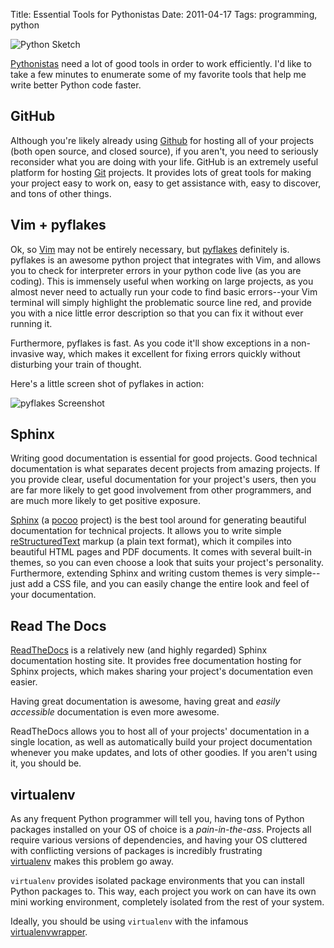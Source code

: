 Title: Essential Tools for Pythonistas
Date: 2011-04-17
Tags: programming, python


![Python Sketch][]


[Pythonistas][] need a lot of good tools in order to work efficiently.  I'd
like to take a few minutes to enumerate some of my favorite tools that help me
write better Python code faster.


## GitHub

Although you're likely already using [Github][] for hosting all of your
projects (both open source, and closed source), if you aren't, you need to
seriously reconsider what you are doing with your life.  GitHub is an extremely
useful platform for hosting [Git][] projects.  It provides lots of great tools
for making your project easy to work on, easy to get assistance with, easy to
discover, and tons of other things.


## Vim + pyflakes

Ok, so [Vim][] may not be entirely necessary, but [pyflakes][] definitely is.
pyflakes is an awesome python project that integrates with Vim, and allows you
to check for interpreter errors in your python code live (as you are coding).
This is immensely useful when working on large projects, as you almost never
need to actually run your code to find basic errors--your Vim terminal will
simply highlight the problematic source line red, and provide you with a nice
little error description so that you can fix it without ever running it.

Furthermore, pyflakes is fast.  As you code it'll show exceptions in a
non-invasive way, which makes it excellent for fixing errors quickly without
disturbing your train of thought.

Here's a little screen shot of pyflakes in action:

![pyflakes Screenshot][]


## Sphinx

Writing good documentation is essential for good projects.  Good technical
documentation is what separates decent projects from amazing projects.  If you
provide clear, useful documentation for your project's users, then you are far
more likely to get good involvement from other programmers, and are much more
likely to get positive exposure.

[Sphinx][] (a [pocoo][] project) is the best tool around for generating
beautiful documentation for technical projects.  It allows you to write simple
[reStructuredText][] markup (a plain text format), which it compiles into
beautiful HTML pages and PDF documents.  It comes with several built-in themes,
so you can even choose a look that suits your project's personality.
Furthermore, extending Sphinx and writing custom themes is very simple--just
add a CSS file, and you can easily change the entire look and feel of your
documentation.


## Read The Docs

[ReadTheDocs][] is a relatively new (and highly regarded) Sphinx documentation
hosting site.  It provides free documentation hosting for Sphinx projects,
which makes sharing your project's documentation even easier.

Having great documentation is awesome, having great and *easily accessible*
documentation is even more awesome.

ReadTheDocs allows you to host all of your projects' documentation in a single
location, as well as automatically build your project documentation whenever
you make updates, and lots of other goodies.  If you aren't using it, you
should be.


## virtualenv

As any frequent Python programmer will tell you, having tons of Python packages
installed on your OS of choice is a *pain-in-the-ass*.  Projects all require
various versions of dependencies, and having your OS cluttered with conflicting
versions of packages is incredibly frustrating [virtualenv][] makes this problem
go away.

`virtualenv` provides isolated package environments that you can install Python
packages to.  This way, each project you work on can have its own mini working
environment, completely isolated from the rest of your system.

Ideally, you should be using `virtualenv` with the infamous
[virtualenvwrapper][].


  [Python Sketch]: |filename|/images/2011/python-sketch.png "Python Sketch"
  [Pythonistas]: http://python.net/~goodger/projects/pycon/2007/idiomatic/presentation.html "Code Like a Pythonista"
  [GitHub]: https://github.com/ "GitHub"
  [Git]: http://git-scm.com/ "Git"
  [Vim]: http://www.vim.org/ "Vim"
  [pyflakes]: https://github.com/kevinw/pyflakes "pyflakes"
  [pyflakes Screenshot]: |filename|/images/2011/pyflakes-screenshot.png "pyflakes Screenshot"
  [Sphinx]: http://sphinx.pocoo.org/ "Sphinx"
  [pocoo]: http://www.pocoo.org/ "pocoo"
  [reStructuredText]: http://docutils.sourceforge.net/rst.html "reStructuredText"
  [ReadTheDocs]: http://readthedocs.org/ "readthedocs"
  [virtualenv]: http://www.virtualenv.org/en/latest/ "virtualenv"
  [virtualenvwrapper]: http://www.doughellmann.com/projects/virtualenvwrapper/ "virtualenvwrapper"
